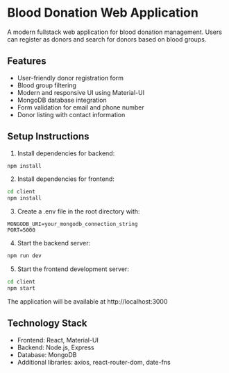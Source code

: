 # Blood Donation Web Application

A modern fullstack web application for blood donation management. Users can register as donors and search for donors based on blood groups.

## Features

- User-friendly donor registration form
- Blood group filtering
- Modern and responsive UI using Material-UI
- MongoDB database integration
- Form validation for email and phone number
- Donor listing with contact information

## Setup Instructions

1. Install dependencies for backend:
```bash
npm install
```

2. Install dependencies for frontend:
```bash
cd client
npm install
```

3. Create a .env file in the root directory with:
```
MONGODB_URI=your_mongodb_connection_string
PORT=5000
```

4. Start the backend server:
```bash
npm run dev
```

5. Start the frontend development server:
```bash
cd client
npm start
```

The application will be available at http://localhost:3000

## Technology Stack

- Frontend: React, Material-UI
- Backend: Node.js, Express
- Database: MongoDB
- Additional libraries: axios, react-router-dom, date-fns
